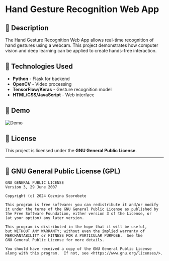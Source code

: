 # Hand Gesture Recognition Web App

## 📝 Description
The Hand Gesture Recognition Web App allows real-time recognition of hand gestures using a webcam. This project demonstrates how computer vision and deep learning can be applied to create hands-free interaction.

## 🚀 Technologies Used
- **Python** - Flask for backend
- **OpenCV** - Video processing
- **TensorFlow/Keras** - Gesture recognition model
- **HTML/CSS/JavaScript** - Web interface


## 🎥 Demo
![Demo]([link_to_screenshot](https://github.com/CozminaScorobete/HandGestureRecognitionWebApp/blob/main/2025-02-23%2021-02-22.mkv))

## 📄 License
This project is licensed under the **GNU General Public License**.

---


## 📜 GNU General Public License (GPL)

```
GNU GENERAL PUBLIC LICENSE
Version 3, 29 June 2007

Copyright (c) 2024 Cozmina Scorobete

This program is free software: you can redistribute it and/or modify
it under the terms of the GNU General Public License as published by
the Free Software Foundation, either version 3 of the License, or
(at your option) any later version.

This program is distributed in the hope that it will be useful,
but WITHOUT ANY WARRANTY; without even the implied warranty of
MERCHANTABILITY or FITNESS FOR A PARTICULAR PURPOSE.  See the
GNU General Public License for more details.

You should have received a copy of the GNU General Public License
along with this program.  If not, see <https://www.gnu.org/licenses/>.
```

